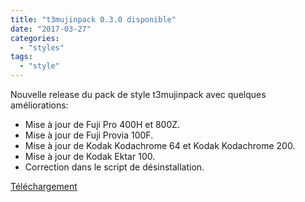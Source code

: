 ```yaml
---
title: "t3mujinpack 0.3.0 disponible"
date: "2017-03-27"
categories: 
  - "styles"
tags: 
  - "style"
---
```


Nouvelle release du pack de style t3mujinpack avec quelques améliorations:

- Mise à jour de Fuji Pro 400H et 800Z.
- Mise à jour de Fuji Provia 100F.
- Mise à jour de Kodak Kodachrome 64 et Kodak Kodachrome 200.
- Mise à jour de Kodak Ektar 100.
- Correction dans le script de désinstallation.

[Téléchargement](http://joaoalmeidaphotography.us4.list-manage1.com/track/click?u=2b0466daf4273dc35a2bc58cd&id=ef21cac8c6&e=8ce02638d3)
